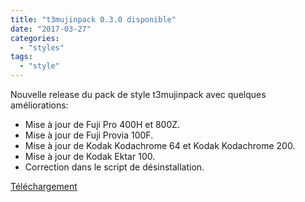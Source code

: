 ```yaml
---
title: "t3mujinpack 0.3.0 disponible"
date: "2017-03-27"
categories: 
  - "styles"
tags: 
  - "style"
---
```


Nouvelle release du pack de style t3mujinpack avec quelques améliorations:

- Mise à jour de Fuji Pro 400H et 800Z.
- Mise à jour de Fuji Provia 100F.
- Mise à jour de Kodak Kodachrome 64 et Kodak Kodachrome 200.
- Mise à jour de Kodak Ektar 100.
- Correction dans le script de désinstallation.

[Téléchargement](http://joaoalmeidaphotography.us4.list-manage1.com/track/click?u=2b0466daf4273dc35a2bc58cd&id=ef21cac8c6&e=8ce02638d3)
